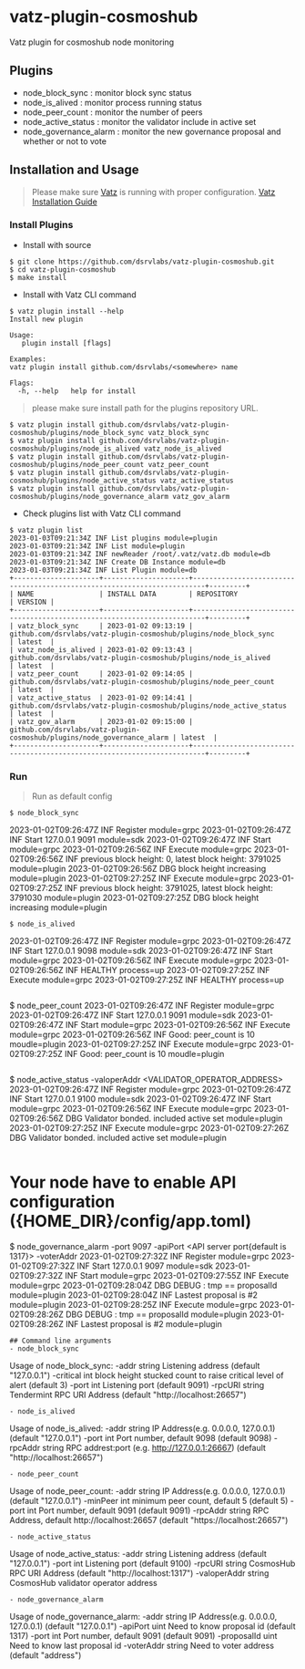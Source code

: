 # vatz-plugin-cosmoshub
Vatz plugin for cosmoshub node monitoring

## Plugins
- node_block_sync : monitor block sync status
- node_is_alived : monitor process running status
- node_peer_count : monitor the number of peers
- node_active_status : monitor the validator include in active set
- node_governance_alarm : monitor the new governance proposal and whether or not to vote

## Installation and Usage
> Please make sure [Vatz](https://github.com/dsrvlabs/vatz) is running with proper configuration. [Vatz Installation Guide](https://github.com/dsrvlabs/vatz/blob/main/docs/installation.md)

### Install Plugins
- Install with source
```
$ git clone https://github.com/dsrvlabs/vatz-plugin-cosmoshub.git
$ cd vatz-plugin-cosmoshub
$ make install
```
- Install with Vatz CLI command
```
$ vatz plugin install --help
Install new plugin

Usage:
   plugin install [flags]

Examples:
vatz plugin install github.com/dsrvlabs/<somewhere> name

Flags:
  -h, --help   help for install
```
> please make sure install path for the plugins repository URL.
```
$ vatz plugin install github.com/dsrvlabs/vatz-plugin-cosmoshub/plugins/node_block_sync vatz_block_sync
$ vatz plugin install github.com/dsrvlabs/vatz-plugin-cosmoshub/plugins/node_is_alived vatz_node_is_alived
$ vatz plugin install github.com/dsrvlabs/vatz-plugin-cosmoshub/plugins/node_peer_count vatz_peer_count
$ vatz plugin install github.com/dsrvlabs/vatz-plugin-cosmoshub/plugins/node_active_status vatz_active_status
$ vatz plugin install github.com/dsrvlabs/vatz-plugin-cosmoshub/plugins/node_governance_alarm vatz_gov_alarm
```
- Check plugins list with Vatz CLI command
```
$ vatz plugin list
2023-01-03T09:21:34Z INF List plugins module=plugin
2023-01-03T09:21:34Z INF List module=plugin
2023-01-03T09:21:34Z INF newReader /root/.vatz/vatz.db module=db
2023-01-03T09:21:34Z INF Create DB Instance module=db
2023-01-03T09:21:34Z INF List Plugin module=db
+---------------------+---------------------+-------------------------------------------------------------------------+---------+
| NAME                | INSTALL DATA        | REPOSITORY                                                              | VERSION |
+---------------------+---------------------+-------------------------------------------------------------------------+---------+
| vatz_block_sync     | 2023-01-02 09:13:19 | github.com/dsrvlabs/vatz-plugin-cosmoshub/plugins/node_block_sync       | latest  |
| vatz_node_is_alived | 2023-01-02 09:13:43 | github.com/dsrvlabs/vatz-plugin-cosmoshub/plugins/node_is_alived        | latest  |
| vatz_peer_count     | 2023-01-02 09:14:05 | github.com/dsrvlabs/vatz-plugin-cosmoshub/plugins/node_peer_count       | latest  |
| vatz_active_status  | 2023-01-02 09:14:41 | github.com/dsrvlabs/vatz-plugin-cosmoshub/plugins/node_active_status    | latest  |
| vatz_gov_alarm      | 2023-01-02 09:15:00 | github.com/dsrvlabs/vatz-plugin-cosmoshub/plugins/node_governance_alarm | latest  |
+---------------------+---------------------+-------------------------------------------------------------------------+---------+
```

### Run
> Run as default config
```
$ node_block_sync
```
2023-01-02T09:26:47Z INF Register module=grpc
2023-01-02T09:26:47Z INF Start 127.0.0.1 9091 module=sdk
2023-01-02T09:26:47Z INF Start module=grpc
2023-01-02T09:26:56Z INF Execute module=grpc
2023-01-02T09:26:56Z INF previous block height: 0, latest block height: 3791025 module=plugin
2023-01-02T09:26:56Z DBG block height increasing module=plugin
2023-01-02T09:27:25Z INF Execute module=grpc
2023-01-02T09:27:25Z INF previous block height: 3791025, latest block height: 3791030 module=plugin
2023-01-02T09:27:25Z DBG block height increasing module=plugin
```
$ node_is_alived
```
2023-01-02T09:26:47Z INF Register module=grpc
2023-01-02T09:26:47Z INF Start 127.0.0.1 9098 module=sdk
2023-01-02T09:26:47Z INF Start module=grpc
2023-01-02T09:26:56Z INF Execute module=grpc
2023-01-02T09:26:56Z INF HEALTHY process=up
2023-01-02T09:27:25Z INF Execute module=grpc
2023-01-02T09:27:25Z INF HEALTHY process=up
```
```
$ node_peer_count
2023-01-02T09:26:47Z INF Register module=grpc
2023-01-02T09:26:47Z INF Start 127.0.0.1 9091 module=sdk
2023-01-02T09:26:47Z INF Start module=grpc
2023-01-02T09:26:56Z INF Execute module=grpc
2023-01-02T09:26:56Z INF Good: peer_count is 10 moudle=plugin
2023-01-02T09:27:25Z INF Execute module=grpc
2023-01-02T09:27:25Z INF Good: peer_count is 10 moudle=plugin
```
```
$ node_active_status -valoperAddr <VALIDATOR_OPERATOR_ADDRESS>
2023-01-02T09:26:47Z INF Register module=grpc
2023-01-02T09:26:47Z INF Start 127.0.0.1 9100 module=sdk
2023-01-02T09:26:47Z INF Start module=grpc
2023-01-02T09:26:56Z INF Execute module=grpc
2023-01-02T09:26:56Z DBG Validator bonded. included active set module=plugin
2023-01-02T09:27:25Z INF Execute module=grpc
2023-01-02T09:27:26Z DBG Validator bonded. included active set module=plugin
```
```
# Your node have to enable API configuration ({HOME_DIR}/config/app.toml)
$ node_governance_alarm -port 9097 -apiPort <API server port{default is 1317}> -voterAddr <Account Address>
2023-01-02T09:27:32Z INF Register module=grpc
2023-01-02T09:27:32Z INF Start 127.0.0.1 9097 module=sdk
2023-01-02T09:27:32Z INF Start module=grpc
2023-01-02T09:27:55Z INF Execute module=grpc
2023-01-02T09:28:04Z DBG DEBUG : tmp == proposalId module=plugin
2023-01-02T09:28:04Z INF Lastest proposal is #2
 module=plugin
2023-01-02T09:28:25Z INF Execute module=grpc
2023-01-02T09:28:26Z DBG DEBUG : tmp == proposalId module=plugin
2023-01-02T09:28:26Z INF Lastest proposal is #2
 module=plugin
```
## Command line arguments
- node_block_sync
```
Usage of node_block_sync:
  -addr string
	Listening address (default "127.0.0.1")
  -critical int
	block height stucked count to raise critical level of alert (default 3)
  -port int
	Listening port (default 9091)
  -rpcURI string
	Tendermint RPC URI Address (default "http://localhost:26657")
```
- node_is_alived
```
Usage of node_is_alived:
  -addr string
    	IP Address(e.g. 0.0.0.0, 127.0.0.1) (default "127.0.0.1")
  -port int
    	Port number, default 9098 (default 9098)
  -rpcAddr string
    	RPC addrest:port (e.g. http://127.0.0.1:26667) (default "http://localhost:26657")
```
- node_peer_count
```
Usage of node_peer_count:
  -addr string
        IP Address(e.g. 0.0.0.0, 127.0.0.1) (default "127.0.0.1")
  -minPeer int
        minimum peer count, default 5 (default 5)
  -port int
        Port number, default 9091 (default 9091)
  -rpcAddr string
    	RPC Address, default http://localhost:26657 (default "https://localhost:26657")
```
- node_active_status
```
Usage of node_active_status:
  -addr string
    	Listening address (default "127.0.0.1")
  -port int
    	Listening port (default 9100)
  -rpcURI string
    	CosmosHub RPC URI Address (default "http://localhost:1317")
  -valoperAddr string
    	CosmosHub validator operator address
```
- node_governance_alarm
```
Usage of node_governance_alarm:
  -addr string
    	IP Address(e.g. 0.0.0.0, 127.0.0.1) (default "127.0.0.1")
  -apiPort uint
    	Need to know proposal id (default 1317)
  -port int
    	Port number, default 9091 (default 9091)
  -proposalId uint
    	Need to know last proposal id
  -voterAddr string
    	Need to voter address (default "address")
```
